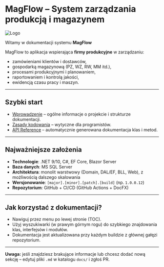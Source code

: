 # MagFlow – System zarządzania produkcją i magazynem

![Logo](images/logo.png)

Witamy w dokumentacji systemu **MagFlow** 

MagFlow to aplikacja wspierająca **firmy produkcyjne** w zarządzaniu:
- zamówieniami klientów i dostawców,
- gospodarką magazynową (PZ, WZ, RW, MM itd.),
- procesami produkcyjnymi i planowaniem,
- raportowaniem i kontrolą jakości,
- ewidencją czasu pracy i maszyn.

---

## Szybki start
- [Wprowadzenie](docs/introduction.md) – ogólne informacje o projekcie i strukturze dokumentacji.  
- [Zasady kodowania](docs/coding-standards.md) – wytyczne dla programistów.  
- [API Reference](api/index.md) – automatycznie generowana dokumentacja klas i metod.  

---

## Najważniejsze założenia
- **Technologie**: .NET 9/10, C#, EF Core, Blazor Server  
- **Baza danych**: MS SQL Server  
- **Architektura**: monolit warstwowy (Domain, DAL/EF, BLL, Web), z możliwością dalszego skalowania  
- **Wersjonowanie**: `[major].[minor].[patch].[build]` (np. `1.0.0.12`)  
- **Repozytorium**: GitHub + CI/CD (GitHub Actions + DocFX)

---

## Jak korzystać z dokumentacji?
- Nawiguj przez menu po lewej stronie (TOC).  
- Użyj wyszukiwarki (w prawym górnym rogu) do szybkiego znajdowania klas, interfejsów i modułów.  
- Dokumentacja jest aktualizowana przy każdym buildzie z głównej gałęzi repozytorium.

---

**Uwaga:** jeśli znajdziesz brakujące informacje lub chcesz dodać nową sekcję – edytuj pliki `.md` w katalogu `docs/` i zgłoś PR.
